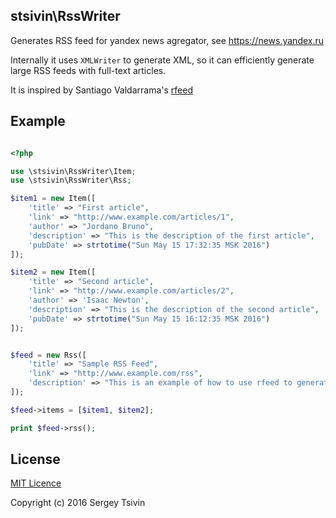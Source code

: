 ## stsivin\RssWriter

Generates RSS feed for yandex news agregator, see https://news.yandex.ru

Internally it uses `XMLWriter` to generate XML, so it can efficiently generate large RSS feeds with full-text articles.

It is inspired by Santiago Valdarrama's [rfeed](https://github.com/svpino/rfeed)

## Example

```php

<?php

use \stsivin\RssWriter\Item;
use \stsivin\RssWriter\Rss;

$item1 = new Item([
    'title' => "First article",
    'link' => "http://www.example.com/articles/1",
    'author' => "Jordano Bruno",
    'description' => "This is the description of the first article",
    'pubDate' => strtotime("Sun May 15 17:32:35 MSK 2016")
]);

$item2 = new Item([
    'title' => "Second article",
    'link' => "http://www.example.com/articles/2",
    'author' => 'Isaac Newton',
    'description' => "This is the description of the second article",
    'pubDate' => strtotime("Sun May 15 16:12:35 MSK 2016")
]);


$feed = new Rss([
    'title' => "Sample RSS Feed",
    'link' => "http://www.example.com/rss",
    'description' => "This is an example of how to use rfeed to generate an RSS 2.0 feed",
]);

$feed->items = [$item1, $item2];

print $feed->rss();

```


## License

[MIT Licence](https://github.com/svpino/rfeed/blob/master/LICENSE)

Copyright (c) 2016 Sergey Tsivin